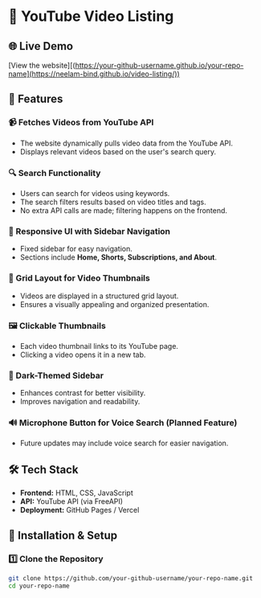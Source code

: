 # 🎥 YouTube Video Listing

## 🌐 Live Demo
[View the website][(https://your-github-username.github.io/your-repo-name](https://neelam-bind.github.io/video-listing/))

## 📌 Features

### 📹 Fetches Videos from YouTube API
- The website dynamically pulls video data from the YouTube API.
- Displays relevant videos based on the user's search query.

### 🔍 Search Functionality
- Users can search for videos using keywords.
- The search filters results based on video titles and tags.
- No extra API calls are made; filtering happens on the frontend.

### 🎨 Responsive UI with Sidebar Navigation
- Fixed sidebar for easy navigation.
- Sections include **Home, Shorts, Subscriptions, and About**.

### 📁 Grid Layout for Video Thumbnails
- Videos are displayed in a structured grid layout.
- Ensures a visually appealing and organized presentation.

### 🖼️ Clickable Thumbnails
- Each video thumbnail links to its YouTube page.
- Clicking a video opens it in a new tab.

### 🌙 Dark-Themed Sidebar
- Enhances contrast for better visibility.
- Improves navigation and readability.

### 🔊 Microphone Button for Voice Search (Planned Feature)
- Future updates may include voice search for easier navigation.

## 🛠️ Tech Stack
- **Frontend:** HTML, CSS, JavaScript
- **API:** YouTube API (via FreeAPI)
- **Deployment:** GitHub Pages / Vercel

## 🚀 Installation & Setup

### 1️⃣ Clone the Repository
```sh
git clone https://github.com/your-github-username/your-repo-name.git
cd your-repo-name
